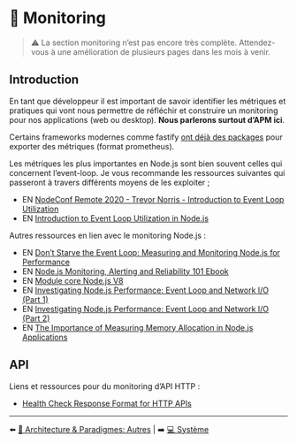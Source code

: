 # 🔬 Monitoring

> ⚠️ La section monitoring n’est pas encore très complète. Attendez-vous à une amélioration de plusieurs pages dans les mois à venir.

## Introduction
En tant que développeur il est important de savoir identifier les métriques et pratiques qui vont nous permettre de réfléchir et construire un monitoring pour nos applications (web ou desktop). **Nous parlerons surtout d’APM ici**.

Certains frameworks modernes comme fastify [ont déjà des packages](https://www.npmjs.com/package/fastify-metrics) pour exporter des métriques (format prometheus).

Les métriques les plus importantes en Node.js sont bien souvent celles qui concernent l’event-loop. Je vous recommande les ressources suivantes qui passeront à travers différents moyens de les exploiter ;

- EN [NodeConf Remote 2020 - Trevor Norris - Introduction to Event Loop Utilization](https://www.youtube.com/watch?v=WetXnEPraYM&list=PL0CdgOSSGlBalMPxFFycq7OIqQF8cJS28&index=13)
- EN [Introduction to Event Loop Utilization in Node.js](https://nodesource.com/blog/event-loop-utilization-nodejs/)

Autres ressources en lien avec le monitoring Node.js :

- EN [Don’t Starve the Event Loop: Measuring and Monitoring Node.js for Performance](https://www.youtube.com/watch?v=9RhOGoChGqo)
- EN [Node.js Monitoring, Alerting and Reliability 101 Ebook](https://risingstack.com/resources/node-js-monitoring-ebook)
- EN [Module core Node.js V8](https://nodejs.org/dist/latest-v15.x/docs/api/v8.html)
- EN [Investigating Node.js Performance: Event Loop and Network I/O (Part 1)](https://medium.com/airtable-eng/node-js-performance-event-loop-and-network-i-o-part-1-ed66076109d3)
- EN [Investigating Node.js Performance: Event Loop and Network I/O (Part 2)](https://medium.com/airtable-eng/investigating-node-js-performance-event-loop-and-network-i-o-part-2-e9d1a8d4da8a)
- EN [The Importance of Measuring Memory Allocation in Node.js Applications](https://www.nearform.com/blog/tracking-memory-allocation-node-js/)

## API
Liens et ressources pour du monitoring d’API HTTP :

- [Health Check Response Format for HTTP APIs](https://tools.ietf.org/id/draft-inadarei-api-health-check-01.html)

---

⬅️ [🌇 Architecture & Paradigmes: Autres](../10-architecture/9-others.md) |
➡️ [💻 Système](../12-system/1-system.md)
